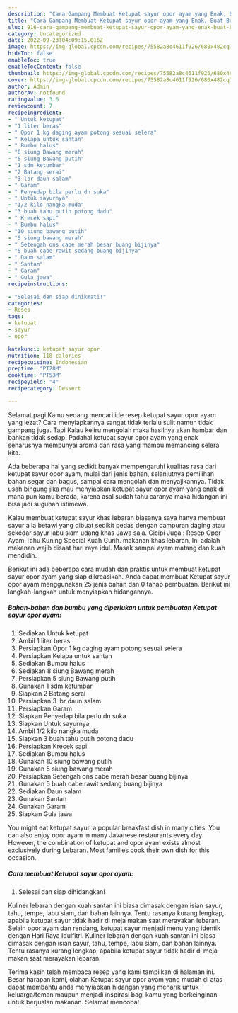 ```yaml
---
description: "Cara Gampang Membuat Ketupat sayur opor ayam yang Enak, Buat Buka Puasa}"
title: "Cara Gampang Membuat Ketupat sayur opor ayam yang Enak, Buat Buka Puasa}"
slug: 916-cara-gampang-membuat-ketupat-sayur-opor-ayam-yang-enak-buat-buka-puasa
category: Uncategorized
date: 2022-09-23T04:09:15.016Z
image: https://img-global.cpcdn.com/recipes/75582a8c4611f926/680x482cq70/ketupat-sayur-opor-ayam-foto-resep-utama.jpg
hideToc: false
enableToc: true
enableTocContent: false
thumbnail: https://img-global.cpcdn.com/recipes/75582a8c4611f926/680x482cq70/ketupat-sayur-opor-ayam-foto-resep-utama.jpg
cover: https://img-global.cpcdn.com/recipes/75582a8c4611f926/680x482cq70/ketupat-sayur-opor-ayam-foto-resep-utama.jpg
author: Admin
authorAv: notfound
ratingvalue: 3.6
reviewcount: 7
recipeingredient:
- " Untuk ketupat"
- "1 liter beras"
- " Opor 1 kg daging ayam potong sesuai selera"
- " Kelapa untuk santan"
- " Bumbu halus"
- "8 siung Bawang merah"
- "5 siung Bawang putih"
- "1 sdm ketumbar"
- "2 Batang serai"
- "3 lbr daun salam"
- " Garam"
- " Penyedap bila perlu dn suka"
- " Untuk sayurnya"
- "1/2 kilo nangka muda"
- "3 buah tahu putih potong dadu"
- " Krecek sapi"
- " Bumbu halus"
- "10 siung bawang putih"
- "5 siung bawang merah"
- " Setengah ons cabe merah besar buang bijinya"
- "5 buah cabe rawit sedang buang bijinya"
- " Daun salam"
- " Santan"
- " Garam"
- " Gula jawa"
recipeinstructions:

- "Selesai dan siap dinikmati!"
categories:
- Resep
tags:
- ketupat
- sayur
- opor

katakunci: ketupat sayur opor 
nutrition: 118 calories
recipecuisine: Indonesian
preptime: "PT28M"
cooktime: "PT53M"
recipeyield: "4"
recipecategory: Dessert

---
```



Selamat pagi Kamu sedang mencari ide resep ketupat sayur opor ayam yang lezat? Cara menyiapkannya sangat tidak terlalu sulit namun tidak gampang juga. Tapi Kalau keliru mengolah maka hasilnya akan hambar dan bahkan tidak sedap. Padahal ketupat sayur opor ayam yang enak seharusnya mempunyai aroma dan rasa yang mampu memancing selera kita.


Ada beberapa hal yang sedikit banyak mempengaruhi kualitas rasa dari ketupat sayur opor ayam, mulai dari jenis bahan, selanjutnya pemilihan bahan segar dan bagus, sampai cara mengolah dan menyajikannya. Tidak usah bingung jika mau menyiapkan ketupat sayur opor ayam yang enak di mana pun kamu berada, karena asal sudah tahu caranya maka hidangan ini bisa jadi suguhan istimewa.

Kalau membuat ketupat sayur khas lebaran biasanya saya hanya membuat sayur a la betawi yang dibuat sedikit pedas dengan campuran daging atau sekedar sayur labu siam udang khas Jawa saja. Cicipi Juga : Resep Opor Ayam Tahu Kuning Special Kuah Gurih. makanan khas lebaran, Ini adalah makanan wajib disaat hari raya idul. Masak sampai ayam matang dan kuah mendidih.


Berikut ini ada beberapa cara mudah dan praktis untuk membuat ketupat sayur opor ayam yang siap dikreasikan. Anda dapat membuat Ketupat sayur opor ayam menggunakan 25 jenis bahan dan 0 tahap pembuatan. Berikut ini langkah-langkah untuk menyiapkan hidangannya.

<!--inarticleads1-->

##### Bahan-bahan dan bumbu yang diperlukan untuk pembuatan Ketupat sayur opor ayam:

1. Sediakan  Untuk ketupat
1. Ambil 1 liter beras
1. Persiapkan  Opor 1 kg daging ayam potong sesuai selera
1. Persiapkan  Kelapa untuk santan
1. Sediakan  Bumbu halus
1. Sediakan 8 siung Bawang merah
1. Persiapkan 5 siung Bawang putih
1. Gunakan 1 sdm ketumbar
1. Siapkan 2 Batang serai
1. Persiapkan 3 lbr daun salam
1. Persiapkan  Garam
1. Siapkan  Penyedap bila perlu dn suka
1. Siapkan  Untuk sayurnya
1. Ambil 1/2 kilo nangka muda
1. Siapkan 3 buah tahu putih potong dadu
1. Persiapkan  Krecek sapi
1. Sediakan  Bumbu halus
1. Gunakan 10 siung bawang putih
1. Gunakan 5 siung bawang merah
1. Persiapkan  Setengah ons cabe merah besar buang bijinya
1. Gunakan 5 buah cabe rawit sedang buang bijinya
1. Sediakan  Daun salam
1. Gunakan  Santan
1. Gunakan  Garam
1. Siapkan  Gula jawa


You might eat ketupat sayur, a popular breakfast dish in many cities. You can also enjoy opor ayam in many Javanese restaurants every day. However, the combination of ketupat and opor ayam exists almost exclusively during Lebaran. Most families cook their own dish for this occasion. 

<!--inarticleads2-->

##### Cara membuat Ketupat sayur opor ayam:


1. Selesai dan siap dihidangkan!

Kuliner lebaran dengan kuah santan ini biasa dimasak dengan isian sayur, tahu, tempe, labu siam, dan bahan lainnya. Tentu rasanya kurang lengkap, apabila ketupat sayur tidak hadir di meja makan saat merayakan lebaran. Selain opor ayam dan rendang, ketupat sayur menjadi menu yang identik dengan Hari Raya Idulfitri. Kuliner lebaran dengan kuah santan ini biasa dimasak dengan isian sayur, tahu, tempe, labu siam, dan bahan lainnya. Tentu rasanya kurang lengkap, apabila ketupat sayur tidak hadir di meja makan saat merayakan lebaran. 

Terima kasih telah membaca resep yang kami tampilkan di halaman ini. Besar harapan kami, olahan Ketupat sayur opor ayam yang mudah di atas dapat membantu anda menyiapkan hidangan yang menarik untuk keluarga/teman maupun menjadi inspirasi bagi kamu yang berkeinginan untuk berjualan makanan. Selamat mencoba!
